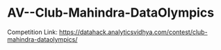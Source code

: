 # AV--Club-Mahindra-DataOlympics
Competition Link: https://datahack.analyticsvidhya.com/contest/club-mahindra-dataolympics/
